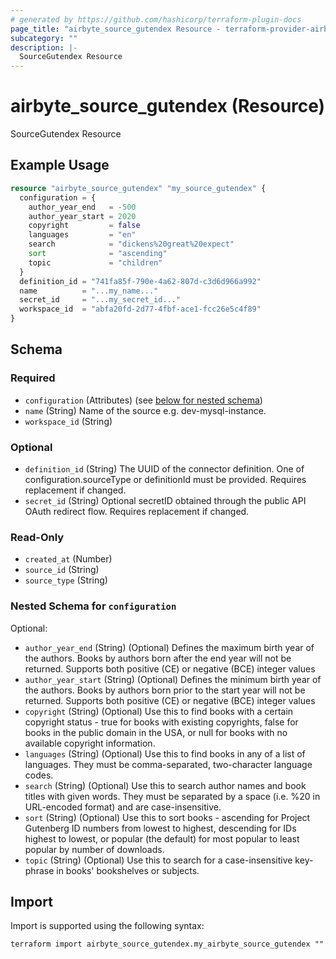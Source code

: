 ```yaml
---
# generated by https://github.com/hashicorp/terraform-plugin-docs
page_title: "airbyte_source_gutendex Resource - terraform-provider-airbyte"
subcategory: ""
description: |-
  SourceGutendex Resource
---
```


# airbyte_source_gutendex (Resource)

SourceGutendex Resource

## Example Usage

```terraform
resource "airbyte_source_gutendex" "my_source_gutendex" {
  configuration = {
    author_year_end   = -500
    author_year_start = 2020
    copyright         = false
    languages         = "en"
    search            = "dickens%20great%20expect"
    sort              = "ascending"
    topic             = "children"
  }
  definition_id = "741fa85f-790e-4a62-807d-c3d6d966a992"
  name          = "...my_name..."
  secret_id     = "...my_secret_id..."
  workspace_id  = "abfa20fd-2d77-4fbf-ace1-fcc26e5c4f89"
}
```

<!-- schema generated by tfplugindocs -->
## Schema

### Required

- `configuration` (Attributes) (see [below for nested schema](#nestedatt--configuration))
- `name` (String) Name of the source e.g. dev-mysql-instance.
- `workspace_id` (String)

### Optional

- `definition_id` (String) The UUID of the connector definition. One of configuration.sourceType or definitionId must be provided. Requires replacement if changed.
- `secret_id` (String) Optional secretID obtained through the public API OAuth redirect flow. Requires replacement if changed.

### Read-Only

- `created_at` (Number)
- `source_id` (String)
- `source_type` (String)

<a id="nestedatt--configuration"></a>
### Nested Schema for `configuration`

Optional:

- `author_year_end` (String) (Optional) Defines the maximum birth year of the authors. Books by authors born after the end year will not be returned. Supports both positive (CE) or negative (BCE) integer values
- `author_year_start` (String) (Optional) Defines the minimum birth year of the authors. Books by authors born prior to the start year will not be returned. Supports both positive (CE) or negative (BCE) integer values
- `copyright` (String) (Optional) Use this to find books with a certain copyright status - true for books with existing copyrights, false for books in the public domain in the USA, or null for books with no available copyright information.
- `languages` (String) (Optional) Use this to find books in any of a list of languages. They must be comma-separated, two-character language codes.
- `search` (String) (Optional) Use this to search author names and book titles with given words. They must be separated by a space (i.e. %20 in URL-encoded format) and are case-insensitive.
- `sort` (String) (Optional) Use this to sort books - ascending for Project Gutenberg ID numbers from lowest to highest, descending for IDs highest to lowest, or popular (the default) for most popular to least popular by number of downloads.
- `topic` (String) (Optional) Use this to search for a case-insensitive key-phrase in books' bookshelves or subjects.

## Import

Import is supported using the following syntax:

```shell
terraform import airbyte_source_gutendex.my_airbyte_source_gutendex ""
```
